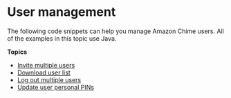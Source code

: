 # User management<a name="users"></a>

The following code snippets can help you manage Amazon Chime users\. All of the examples in this topic use Java\.

**Topics**
+ [Invite multiple users](invite-users.md)
+ [Download user list](download-users.md)
+ [Log out multiple users](logout-users.md)
+ [Update user personal PINs](update-pins.md)